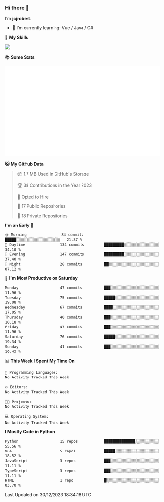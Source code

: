 ### Hi there 👋

I’m **jcjrobert**.

- 🌱 I’m currently learning: Vue / Java / C#

🌟 **My Skills**

![](https://img.shields.io/badge/-Python-3e74a2?style=flat-square&logo=Python&logoColor=fff)

📚 **Some Stats**

![](https://github.com/jcjrobert/github-stats/blob/master/generated/overview.svg)

<!--START_SECTION:waka-->
**🐱 My GitHub Data** 

> 📦 1.7 MB Used in GitHub's Storage 
 > 
> 🏆 38 Contributions in the Year 2023
 > 
> 💼 Opted to Hire
 > 
> 📜 17 Public Repositories 
 > 
> 🔑 18 Private Repositories 
 > 
**I'm an Early 🐤** 

```text
🌞 Morning                84 commits          █████░░░░░░░░░░░░░░░░░░░░   21.37 % 
🌆 Daytime                134 commits         █████████░░░░░░░░░░░░░░░░   34.10 % 
🌃 Evening                147 commits         █████████░░░░░░░░░░░░░░░░   37.40 % 
🌙 Night                  28 commits          ██░░░░░░░░░░░░░░░░░░░░░░░   07.12 % 
```
📅 **I'm Most Productive on Saturday** 

```text
Monday                   47 commits          ███░░░░░░░░░░░░░░░░░░░░░░   11.96 % 
Tuesday                  75 commits          █████░░░░░░░░░░░░░░░░░░░░   19.08 % 
Wednesday                67 commits          ████░░░░░░░░░░░░░░░░░░░░░   17.05 % 
Thursday                 40 commits          ███░░░░░░░░░░░░░░░░░░░░░░   10.18 % 
Friday                   47 commits          ███░░░░░░░░░░░░░░░░░░░░░░   11.96 % 
Saturday                 76 commits          █████░░░░░░░░░░░░░░░░░░░░   19.34 % 
Sunday                   41 commits          ███░░░░░░░░░░░░░░░░░░░░░░   10.43 % 
```


📊 **This Week I Spent My Time On** 

```text
💬 Programming Languages: 
No Activity Tracked This Week

🔥 Editors: 
No Activity Tracked This Week

🐱‍💻 Projects: 
No Activity Tracked This Week

💻 Operating System: 
No Activity Tracked This Week
```

**I Mostly Code in Python** 

```text
Python                   15 repos            ██████████████░░░░░░░░░░░   55.56 % 
Vue                      5 repos             █████░░░░░░░░░░░░░░░░░░░░   18.52 % 
JavaScript               3 repos             ███░░░░░░░░░░░░░░░░░░░░░░   11.11 % 
TypeScript               3 repos             ███░░░░░░░░░░░░░░░░░░░░░░   11.11 % 
HTML                     1 repo              █░░░░░░░░░░░░░░░░░░░░░░░░   03.70 % 
```




 Last Updated on 30/12/2023 18:34:18 UTC
<!--END_SECTION:waka-->
